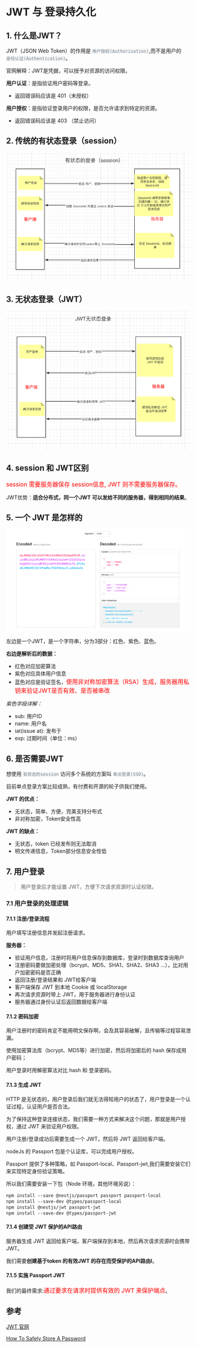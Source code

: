 # JWT 与 登录持久化

## 1. 什么是JWT？

JWT（JSON Web Token）的作用是 <code style="color: #708090; background-color: #F5F5F5;">用户授权(Authorization)</code>,而不是用户的<code style="color: #708090; background-color: #F5F5F5;"> 身份认证(Authentication)</code>。

官网解释：JWT是凭据，可以授予对资源的访问权限。

**用户认证**：是指验证用户密码等登录。
 - 返回错误码应该是 401（未授权）

**用户授权**：是指验证登录用户的权限，是否允许请求到特定的资源。
 - 返回错误码应该是 403 （禁止访问）

## 2. 传统的有状态登录（session）

![session](../_media/session.png)

## 3. 无状态登录（JWT）

![jwt](../_media/jwt.png)

## 4. session 和 JWT区别

<span style="color: #ff0000; font-size: 16px;">session 需要服务器保存 session信息, JWT 则不需要服务器保存。</span>

JWT优势：**适合分布式，同一个JWT 可以发给不同的服务器，得到相同的结果**。

## 5. 一个 JWT 是怎样的

![session](../_media/jwt_eg.png)

左边是一个JWT，是一个字符串，分为3部分：红色、紫色、蓝色。

**右边是解析后的数据：**

- 红色对应加密算法
- 紫色对应具体用户信息
- 蓝色对应是验证签名，<span style="color: #ff0000; font-size: 16px;">使用非对称加密算法（RSA）生成，服务器用私钥来验证JWT是否有效、是否被串改</span>

*紫色字段详解：*

- sub: 用户ID
- name: 用户名
- iat(issue at): 发布于
- exp: 过期时间（单位：ms）

## 6. 是否需要JWT

想使用 <code style="color: #708090; background-color: #F5F5F5;">有状态的session</code> 访问多个系统的方案叫 <code style="color: #708090; background-color: #F5F5F5;">单点登录(SSO)</code>。

目前单点登录方案比较成熟，有付费和开源的轮子供我们使用。

**JWT 的优点：**

- 无状态，简单、方便，完美支持分布式
- 非对称加密，Token安全性高

**JWT 的缺点：**

- 无状态，token 已经发布则无法取消
- 明文传递信息，Token部分信息安全性低

## 7. 用户登录

> 用户登录后才能设置 JWT，方便下次请求资源时认证权限。

### 7.1 用户登录的处理逻辑

#### 7.1.1 注册/登录流程

用户填写注册信息并发起注册请求。

**服务器：**

- 验证用户信息，注册时将用户信息保存到数据库，登录时到数据库查询用户
- 注册密码要做加密处理（bcrypt、MD5、SHA1、SHA2、SHA3 ...），比对用户加密密码是否正确
- 返回注册/登录结果和 JWT给客户端
- 客户端保存 JWT 到本地 Cookie 或 localStorage
- 再次请求资源时带上 JWT，用于服务器进行身份认证
- 服务器通过身份认证后返回数据给客户端

#### 7.1.2 密码加密

用户注册时的密码肯定不能用明文保存啊，会及其容易破解，且传输等过程容易泄漏。

使用加密算法库（bcrypt、MD5等）进行加密，然后将加密后的 hash 保存成用户密码；

用户登录时用解密算法对比 hash 和 登录密码。

#### 7.1.3 生成 JWT

HTTP 是无状态的，用户登录后我们就无法得知用户的状态了，用户登录是一个认证过程，认证用户是否合法。

为了保持这种登录连接状态，我们需要一种方式来解决这个问题，那就是用户授权，通过 JWT 来验证用户权限。

用户注册/登录成功后需要生成一个 JWT，然后将 JWT 返回给客户端。

nodeJs 的 Passport 包是个认证库，可以完成用户授权。

Passport 提供了多种策略，如 Passport-local、Passport-jwt,我们需要安装它们来实现特定身份验证策略。

所以我们需要安装一下包（Node 环境，其他环境另说）：

```shell
npm install --save @nestjs/passport passport passport-local
npm install --save-dev @types/passport-local
npm install @nestjs/jwt passport-jwt
npm install --save-dev @types/passport-jwt
```

#### 7.1.4 创建受 JWT 保护的API路由

服务器生成 JWT 返回给客户端，客户端保存到本地，然后再次请求资源时会携带 JWT。

我们需要**创建基于token 的有效JWT 的存在而受保护的API路由I**。

#### 7.1.5 实施 Passport JWT

我们的最终需求:<span style="color: #ff0000; font-size: 16px;">通过要求在请求时提供有效的 JWT 来保护端点</span>。

## 参考

[JWT 官网](https://jwt.io/#libraries-io)

[How To Safely Store A Password](https://codahale.com/how-to-safely-store-a-password/)
